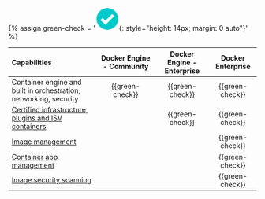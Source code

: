 {% assign green-check = '![yes](/install/images/green-check.svg){: style="height: 14px; margin: 0 auto"}' %}

|  Capabilities                                                                   | Docker Engine - Community  | Docker Engine - Enterprise | Docker Enterprise |
|:---------------------------------------------------------------------|:------------------:|:-------------------------:|:----------------------------:|
| Container engine and built in orchestration, networking, security | {{green-check}}   | {{green-check}}          | {{green-check}}             |
| [Certified infrastructure, plugins and ISV containers](../ee/supported-platforms/#docker-enterprise)              |                   | {{green-check}}          | {{green-check}}             |
| [Image management](../ee/dtr/)                                                  |                   |                          | {{green-check}}             |
| [Container app management](../ee/ucp/)                                          |                   |                          | {{green-check}}             |
| [Image security scanning](../ee/dtr/user/manage-images/scan-images-for-vulnerabilities/)                                          |                   |                          | {{green-check}}             |
